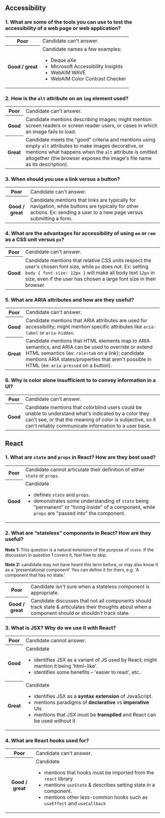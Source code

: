 ## Accessibility
### 1. What are some of the tools you can use to test the accessibility of a web page or web application?

<table>
  <tbody>
    <tr>
      <th scope="row"><b>Poor</b></th>
      <td>
        Candidate can't answer.
      </td>
    </tr>
    <tr>
      <th scope="row"><b>Good / great</b></th>
      <td>
        Candidate names a few examples:
        <ul>
          <li>Deque aXe</li>
          <li>Microsoft Accessibility Insights</li>
          <li>WebAIM WAVE</li>
          <li>WebAIM Color Contrast Checker</li>
        </ul>
      </td>
    </tr>
  </tbody>
</table>

### 2. How is the `alt` attribute on an `img` element used?
<table>
  <tbody>
    <tr>
      <th scope="row"><b>Poor</b></th>
      <td>
        Candidate can't answer.
      </td>
    </tr>
    <tr>
      <th scope="row"><b>Good</b></th>
      <td>
        Candidate mentions describing images; might mention screen readers or screen reader users, or cases in which an image fails to load.
      </td>
    </tr>
    <tr>
      <th scope="row"><b>Great</b></th>
      <td>
        Candidate meets the "good" criteria and mentions using empty <code>alt</code> attributes to make images decorative, or mentions what happens when the <code>alt</code> attribute is omitted altogether (the browser exposes the image's file name as its description).
      </td>
    </tr>
  </tbody>
</table>

### 3. When should you use a link versus a button?
<table>
  <tbody>
    <tr>
      <th scope="row"><b>Poor</b></th>
      <td>
        Candidate can't answer.
      </td>
    </tr>
    <tr>
      <th scope="row"><b>Good / great</b></th>
      <td>
        Candidate mentions that links are typically for navigation, while buttons are typically for other actions. Ex: sending a user to a new page versus submitting a form.
      </td>
    </tr>
  </tbody>
</table>

### 4. What are the advantages for accessibility of using <code>em</code> or <code>rem</code> as a CSS unit versus <code>px</code>?
<table>
  <tbody>
    <tr>
      <th scope="row"><b>Poor</b></th>
      <td>
        Candidate can't answer.
      </td>
    </tr>
    <tr>
      <th scope="row"><b>Good</b></th>
      <td>
        Candidate mentions that relative CSS units respect the user's chosen font size, while <code>px</code> does not. Ex: setting <code>body { font-size: 12px }</code> will make all body text <code>12px</code> in size, even if the user has chosen a large font size in their browser.
      </td>
    </tr>
  </tbody>
</table>

### 5. What are ARIA attributes and how are they useful?
<table>
  <tbody>
    <tr>
      <th scope="row"><b>Poor</b></th>
      <td>
        Candidate can't answer.
      </td>
    </tr>
    <tr>
      <th scope="row"><b>Good</b></th>
      <td>
        Candidate mentions that ARIA attributes are used for accessibility; might mention specific attributes like <code>aria-label</code> or <code>aria-hidden</code>.
      </td>
    </tr>
    <tr>
      <th scope="row"><b>Great</b></th>
      <td>
        Candidate mentions that HTML elements map to ARIA semantics, and ARIA can be used to override or extend HTML semantics (ex: <code>role=tab</code> on a link); candidate mentions ARIA states/properties that aren't possible in HTML (ex: <code>aria-pressed</code> on a button).
      </td>
    </tr>
  </tbody>
</table>

### 6. Why is color alone insufficient to to convey information in a UI?
<table>
  <tbody>
    <tr>
      <th scope="row"><b>Poor</b></th>
      <td>
        Candidate can't answer.
      </td>
    </tr>
    <tr>
      <th scope="row"><b>Good</b></th>
      <td>
        Candidate mentions that colorblind users could be unable to understand what's indicated by a color they can't see, or that the meaning of color is subjective, so it can't reliably communicate information to a user base.
      </td>
    </tr>
  </tbody>
</table>

## React
### 1. What are `state` and `props` in React? How are they best used?

<table>
<tbody>
  <tr>
    <th scope="row"><b>Poor</b></td>
    <td>
      Candidate cannot articulate their definition of either <code>state</code> or <code>props</code>.
    </td>
  </tr>
  <tr>
    <th scope="row"><b>Good</b></td>
    <td>
      Candidate
      <ul>
        <li>
          defines <code>state</code> and <code>props</code>.
        </li>
        <li>
          demonstrates some understanding of <code>state</code> being "permanent" or "living inside" of a component, while <code>props</code> are "passed into" the component.
        </li>
      </ul>
    </td>
  </tr>
</tbody>
</table>


### 2. What are “stateless” components in React? How are they useful?

<b>Note 1:</b> This question is a natural extension of the purpose of `state`. If the discussion in question 1 covers it, feel free to skip. 

<b>Note 2:</b> candidate may not have heard this term before, or may also know it as a 'presentational component' You can define it for them, e.g. 'A component that has no state.'

<table>
<tbody>
  <tr>
    <th scope="row"><b>Poor</b></td>
    <td>
      Candidate isn't sure when a stateless component is appropriate.
    </td>
  </tr>
  <tr>
    <th scope="row"><b>Good / great</b></td>
    <td>
      Candidate discusses that not all components should track state & articulates their thoughts about when a component should or shouldn't track state.
    </td>
  </tr>
</tbody>
</table>

### 3. What is JSX? Why do we use it with React?

<table>
<tbody>
  <tr>
    <th scope="row"><b>Poor</b></td>
    <td>
      Candidate cannot answer.
    </td>
  </tr>
  <tr>
    <th scope="row"><b>Good</b></td>
    <td>
    Candidate
    <ul>
    <li>identifies JSX as a variant of JS used by React; might mention it being 'html-like'.</li>
    <li>
    identifies some benefits – 'easier to read', etc..
    </li>
    </ul>
    </td>
  </tr>
  <tr>
    <th scope="row"><b>Great</b></td>
    <td>
      Candidate
      <ul>
        <li>
          identifies JSX as a <b>syntax extension</b> of JavaScript.
        </li>
        <li>
          mentions paradigms of <b>declarative</b> vs <b>imperative</b> UIs
        </li>
        <li>
          mentions that JSX must be <b>transpiled</b> and React can be used without it
        </li>
      </ul>
    </td>
  </tr>
</tbody>
</table>

### 4. What are React hooks used for?

<table>
  <tbody>
    <tr>
      <th scope="row"><b>Poor</b></td>
      <td>
        Candidate can't answer.
      </td>
    </tr>
    <tr>
      <th scope="row"><b>Good / great</b></td>
      <td>
        Candidate
        <ul>
          <li>
            mentions that hooks must be imported from the <code>react</code> library
          </li>
          <li>
            mentions <code>useState</code> & describes setting state in a component.
          </li>
          <li>
            mentions other less-common hooks such as <code>useEffect</code> and <code>useCallback</code>
          </li>
        </ul>
      </td>
    </tr>
  </tbody>
  </table>
